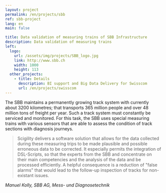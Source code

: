 ```yaml
---
layout: project
permalink: /en/projects/sbb
ref: sbb-project
lang: en
main: false

title: Data validation of measuring trains of SBB Infrastructure 
description: Data validation of measuring trains
left:
  logo:
    url: /assets/img/projects/SBB_logo.jpg
    link: http://www.sbb.ch
    width: 1000
    height: 113
  other_projects:
    - title: Details
      description: BI support and Big Data Delivery for Swisscom
      url: /en/projects/swisscom
---
```


The SBB maintains a permanently growing track system with currently about 3200 kilometres; that transports 365 million people and over 48 million tons of freight per year. Such a track system must constantly be serviced and monitored. For this task, the SBB uses special measuring trains with various sensors that are able to assess the condition of track sections with diagnosis journeys. 


>Scigility delivers a software solution that allows for the data collected during these measuring trips to be made plausible and possible erroneous data to be corrected. It especially permits the integration of DSL-Scripts, so that the experts from the SBB and concentrate on their main competencies and the analysis of the data and be processed efficiently. A helpful consequence is a reduction of "false alarms" that would lead to the follow-up inspection of tracks for non-existant issues.

<cite>Manuel Kolly, SBB AG, Mess- und Diagnosetechnik</cite>
